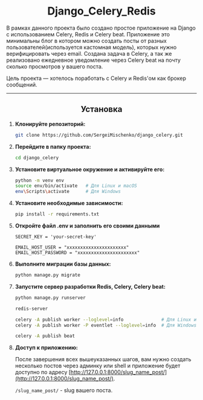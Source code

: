 <h1 align="center">Django_Celery_Redis</h1>

В рамках данного проекта было создано простое приложение на Django с использованием Celery, Redis и Celery beat. Приложение это минимальны блог в котором можно создать посты от разных пользователей(используется кастомная модель), которых нужно верифицировать через email. Создана задача в Celery, а так же реализовано ежедневное уведомление через Celery beat на почту сколько просмотров у вашего поста.

Цель проекта — хотелось поработать с Celery и Redis'ом как брокер сообщений.
___

<h2 align="center">Установка</h2>

1. **Клонируйте репозиторий:**
    ```bash
    git clone https://github.com/SergeiMischenko/django_celery.git
    ```

2. **Перейдите в папку проекта:**
    ```bash
    cd django_celery
    ```

3. **Установите виртуальное окружение и активируйте его:**
    ```bash
    python -m venv env
    source env/bin/activate   # Для Linux и macOS
    env\Scripts\activate      # Для Windows
    ```

4. **Установите необходимые зависимости:**
    ```bash
    pip install -r requirements.txt
    ```
5. **Откройте файл .env и заполнить его своими данными**
    ```env
    SECRET_KEY = 'your-secret-key'
   
    EMAIL_HOST_USER = "xxxxxxxxxxxxxxxxxxxxxx"
    EMAIL_HOST_PASSWORD = "xxxxxxxxxxxxxxxxxxxxxx"
    ```

6. **Выполните миграции базы данных:**
    ```bash
    python manage.py migrate
    ```

7. **Запустите сервер разработки Redis, Celery, Celery beat:**
    ```bash
    python manage.py runserver
   
    redis-server
   
    celery -A publish worker --loglevel=info              # Для Linux и macOS
    celery -A publish worker -P eventlet --loglevel=info  # Для Windows
   
    celery -A publish beat
    ```

8. **Доступ к приложению:**
   
    После завершения всех вышеуказанных шагов, вам нужно создать несколько постов через админку или shell и приложение будет доступно по адресу [http://127.0.0.1:8000/slug_name_post/](http://127.0.0.1:8000/slug_name_post/).

    `/slug_name_post/` - slug вашего поста.
